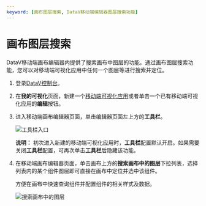 ```yaml
---
keyword: [画布图层搜索, DataV移动端编辑器图层搜索功能]
---
```


# 画布图层搜索

DataV移动端画布编辑器内提供了搜索画布中图层的功能。通过画布图层搜索功能，您可以对移动端可视化应用中任何一个图层等进行搜索并定位。

1.  登录[DataV控制台](https://datav.aliyun.com/)。

2.  在**我的可视化**页面，新建一个[移动端可视化应用](/cn.zh-CN/可视化应用管理/使用模板创建移动端可视化应用.md)或者单击一个已有移动端可视化应用的**编辑**按钮。

3.  进入移动端画布编辑器页面，单击编辑器页面左上方的**工具栏**。

    ![工具栏入口](https://static-aliyun-doc.oss-cn-hangzhou.aliyuncs.com/assets/img/zh-CN/6557929951/p93869.png)

    **说明：** 初次进入新建的移动端可视化应用时，**工具栏**配置默认开启。如果需要关闭**工具栏**配置，可再次单击**工具栏**后隐藏该功能。

4.  在移动端画布编辑器页面，单击画布上方的**搜索画布中的图层**下拉列表，选择列表内的某个组件图层即可直接在画布中定位并选中该组件。

    方便在画布中快速查询组件并配置组件的相关样式及数据。

    ![搜索画布中的图层](https://static-aliyun-doc.oss-cn-hangzhou.aliyuncs.com/assets/img/zh-CN/4359089951/p161113.png)


